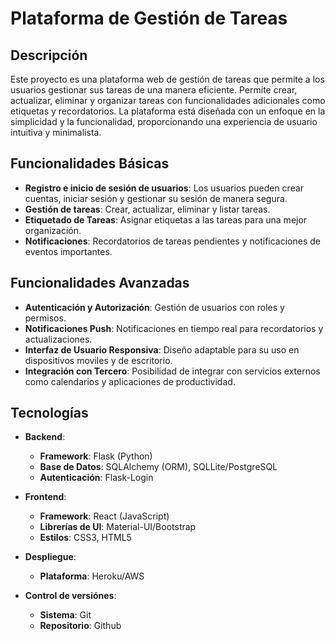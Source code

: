 # Plataforma de Gestión de Tareas
## Descripción
Este proyecto es una plataforma web de gestión de tareas que permite a los usuarios gestionar sus tareas de una manera eficiente. Permite 
crear, actualizar, eliminar y organizar tareas con funcionalidades adicionales como etiquetas y recordatorios. La plataforma está diseñada 
con un enfoque en la simplicidad y la funcionalidad, proporcionando una experiencia de usuario intuitiva y minimalista.

## Funcionalidades Básicas
 - **Registro e inicio de sesión de usuarios**: Los usuarios pueden crear cuentas, iniciar sesión y gestionar su sesión de manera segura.
 - **Gestión de tareas**: Crear, actualizar, eliminar y listar tareas.
 - **Etiquetado de Tareas**: Asignar etiquetas a las tareas para una mejor organización.
 - **Notificaciones**: Recordatorios de tareas pendientes y notificaciones de eventos importantes.

## Funcionalidades Avanzadas
 - **Autenticación y Autorización**: Gestión de usuarios con roles y permisos.
 - **Notificaciones Push**: Notificaciones en tiempo real para recordatorios y actualizaciones.
 - **Interfaz de Usuario Responsiva**: Diseño adaptable para su uso en dispositivos moviles y de escritorio.
 - **Integración con Tercero**: Posibilidad de integrar con servicios externos como calendarios y aplicaciones de productividad.

## Tecnologías 
- **Backend**:
    - **Framework**: Flask (Python)
    - **Base de Datos**: SQLAlchemy (ORM), SQLLite/PostgreSQL
    - **Autenticación**: Flask-Login

- **Frontend**:
    - **Framework**: React (JavaScript)
    - **Librerías de UI**: Material-UI/Bootstrap
    - **Estilos**: CSS3, HTML5
    
- **Despliegue**:
    - **Plataforma**: Heroku/AWS

- **Control de versiónes**:
    - **Sistema**: Git
    - **Repositorio**: Github

